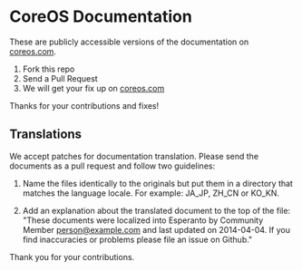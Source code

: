 # CoreOS Documentation

These are publicly accessible versions of the documentation on [coreos.com](http://coreos.com/docs/).

1. Fork this repo
2. Send a Pull Request
3. We will get your fix up on [coreos.com](http://coreos.com/docs/)

Thanks for your contributions and fixes!

## Translations

We accept patches for documentation translation. Please send the
documents as a pull request and follow two guidelines:

1. Name the files identically to the originals but put them in a
   directory that matches the language locale. For example: JA\_JP,
   ZH\_CN or KO\_KN.

2. Add an explanation about the translated document to the top of the
   file: "These documents were localized into Esperanto by Community
   Member <person@example.com> and last updated on 2014-04-04. If you
   find inaccuracies or problems please file an issue on Github."

Thank you for your contributions.

